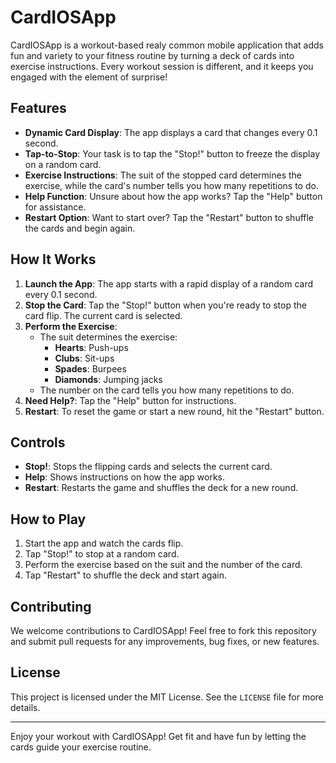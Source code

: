 # CardIOSApp

CardIOSApp is a workout-based realy common mobile application that adds fun and variety to your fitness routine by turning a deck of cards into exercise instructions. Every workout session is different, and it keeps you engaged with the element of surprise!

## Features
- **Dynamic Card Display**: The app displays a card that changes every 0.1 second.
- **Tap-to-Stop**: Your task is to tap the "Stop!" button to freeze the display on a random card.
- **Exercise Instructions**: The suit of the stopped card determines the exercise, while the card's number tells you how many repetitions to do.
- **Help Function**: Unsure about how the app works? Tap the "Help" button for assistance.
- **Restart Option**: Want to start over? Tap the "Restart" button to shuffle the cards and begin again.

## How It Works
1. **Launch the App**: The app starts with a rapid display of a random card every 0.1 second.
2. **Stop the Card**: Tap the "Stop!" button when you're ready to stop the card flip. The current card is selected.
3. **Perform the Exercise**: 
   - The suit determines the exercise:
     - **Hearts**: Push-ups
     - **Clubs**: Sit-ups
     - **Spades**: Burpees
     - **Diamonds**: Jumping jacks
   - The number on the card tells you how many repetitions to do.
4. **Need Help?**: Tap the "Help" button for instructions.
5. **Restart**: To reset the game or start a new round, hit the "Restart" button.

## Controls
- **Stop!**: Stops the flipping cards and selects the current card.
- **Help**: Shows instructions on how the app works.
- **Restart**: Restarts the game and shuffles the deck for a new round.

## How to Play
1. Start the app and watch the cards flip.
2. Tap "Stop!" to stop at a random card.
3. Perform the exercise based on the suit and the number of the card.
4. Tap "Restart" to shuffle the deck and start again.

## Contributing
We welcome contributions to CardIOSApp! Feel free to fork this repository and submit pull requests for any improvements, bug fixes, or new features.

## License
This project is licensed under the MIT License. See the `LICENSE` file for more details.

---

Enjoy your workout with CardIOSApp! Get fit and have fun by letting the cards guide your exercise routine.

